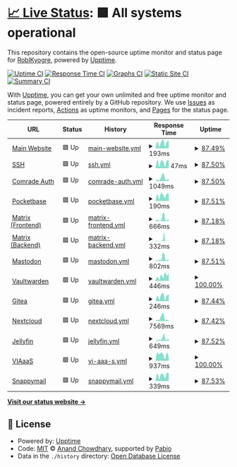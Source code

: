 # [📈 Live Status](https://status.craftingcomrades.net): <!--live status--> **🟩 All systems operational**

This repository contains the open-source uptime monitor and status page for [RoblKyogre](https://roblkyogre.craftingcomrades.net), powered by [Upptime](https://github.com/upptime/upptime).

[![Uptime CI](https://github.com/RoblKyogre/uptime/workflows/Uptime%20CI/badge.svg)](https://github.com/RoblKyogre/uptime/actions?query=workflow%3A%22Uptime+CI%22)
[![Response Time CI](https://github.com/RoblKyogre/uptime/workflows/Response%20Time%20CI/badge.svg)](https://github.com/RoblKyogre/uptime/actions?query=workflow%3A%22Response+Time+CI%22)
[![Graphs CI](https://github.com/RoblKyogre/uptime/workflows/Graphs%20CI/badge.svg)](https://github.com/RoblKyogre/uptime/actions?query=workflow%3A%22Graphs+CI%22)
[![Static Site CI](https://github.com/RoblKyogre/uptime/workflows/Static%20Site%20CI/badge.svg)](https://github.com/RoblKyogre/uptime/actions?query=workflow%3A%22Static+Site+CI%22)
[![Summary CI](https://github.com/RoblKyogre/uptime/workflows/Summary%20CI/badge.svg)](https://github.com/RoblKyogre/uptime/actions?query=workflow%3A%22Summary+CI%22)

With [Upptime](https://upptime.js.org), you can get your own unlimited and free uptime monitor and status page, powered entirely by a GitHub repository. We use [Issues](https://github.com/RoblKyogre/uptime/issues) as incident reports, [Actions](https://github.com/RoblKyogre/uptime/actions) as uptime monitors, and [Pages](https://status.craftingcomrades.net) for the status page.

<!--start: status pages-->
<!-- This summary is generated by Upptime (https://github.com/upptime/upptime) -->
<!-- Do not edit this manually, your changes will be overwritten -->
<!-- prettier-ignore -->
| URL | Status | History | Response Time | Uptime |
| --- | ------ | ------- | ------------- | ------ |
| <img alt="" src="https://icons.duckduckgo.com/ip3/craftingcomrades.net.ico" height="13"> [Main Website](https://craftingcomrades.net/) | 🟩 Up | [main-website.yml](https://github.com/RoblKyogre/uptime/commits/HEAD/history/main-website.yml) | <details><summary><img alt="Response time graph" src="./graphs/main-website/response-time-week.png" height="20"> 193ms</summary><br><a href="https://status.craftingcomrades.net/history/main-website"><img alt="Response time 216" src="https://img.shields.io/endpoint?url=https%3A%2F%2Fraw.githubusercontent.com%2FRoblKyogre%2Fuptime%2FHEAD%2Fapi%2Fmain-website%2Fresponse-time.json"></a><br><a href="https://status.craftingcomrades.net/history/main-website"><img alt="24-hour response time 262" src="https://img.shields.io/endpoint?url=https%3A%2F%2Fraw.githubusercontent.com%2FRoblKyogre%2Fuptime%2FHEAD%2Fapi%2Fmain-website%2Fresponse-time-day.json"></a><br><a href="https://status.craftingcomrades.net/history/main-website"><img alt="7-day response time 193" src="https://img.shields.io/endpoint?url=https%3A%2F%2Fraw.githubusercontent.com%2FRoblKyogre%2Fuptime%2FHEAD%2Fapi%2Fmain-website%2Fresponse-time-week.json"></a><br><a href="https://status.craftingcomrades.net/history/main-website"><img alt="30-day response time 216" src="https://img.shields.io/endpoint?url=https%3A%2F%2Fraw.githubusercontent.com%2FRoblKyogre%2Fuptime%2FHEAD%2Fapi%2Fmain-website%2Fresponse-time-month.json"></a><br><a href="https://status.craftingcomrades.net/history/main-website"><img alt="1-year response time 216" src="https://img.shields.io/endpoint?url=https%3A%2F%2Fraw.githubusercontent.com%2FRoblKyogre%2Fuptime%2FHEAD%2Fapi%2Fmain-website%2Fresponse-time-year.json"></a></details> | <details><summary><a href="https://status.craftingcomrades.net/history/main-website">87.49%</a></summary><a href="https://status.craftingcomrades.net/history/main-website"><img alt="All-time uptime 89.95%" src="https://img.shields.io/endpoint?url=https%3A%2F%2Fraw.githubusercontent.com%2FRoblKyogre%2Fuptime%2FHEAD%2Fapi%2Fmain-website%2Fuptime.json"></a><br><a href="https://status.craftingcomrades.net/history/main-website"><img alt="24-hour uptime 100.00%" src="https://img.shields.io/endpoint?url=https%3A%2F%2Fraw.githubusercontent.com%2FRoblKyogre%2Fuptime%2FHEAD%2Fapi%2Fmain-website%2Fuptime-day.json"></a><br><a href="https://status.craftingcomrades.net/history/main-website"><img alt="7-day uptime 87.49%" src="https://img.shields.io/endpoint?url=https%3A%2F%2Fraw.githubusercontent.com%2FRoblKyogre%2Fuptime%2FHEAD%2Fapi%2Fmain-website%2Fuptime-week.json"></a><br><a href="https://status.craftingcomrades.net/history/main-website"><img alt="30-day uptime 89.95%" src="https://img.shields.io/endpoint?url=https%3A%2F%2Fraw.githubusercontent.com%2FRoblKyogre%2Fuptime%2FHEAD%2Fapi%2Fmain-website%2Fuptime-month.json"></a><br><a href="https://status.craftingcomrades.net/history/main-website"><img alt="1-year uptime 89.95%" src="https://img.shields.io/endpoint?url=https%3A%2F%2Fraw.githubusercontent.com%2FRoblKyogre%2Fuptime%2FHEAD%2Fapi%2Fmain-website%2Fuptime-year.json"></a></details>
| <img alt="" src="https://icons.duckduckgo.com/ip3/null.ico" height="13"> [SSH](craftingcomrades.net) | 🟩 Up | [ssh.yml](https://github.com/RoblKyogre/uptime/commits/HEAD/history/ssh.yml) | <details><summary><img alt="Response time graph" src="./graphs/ssh/response-time-week.png" height="20"> 47ms</summary><br><a href="https://status.craftingcomrades.net/history/ssh"><img alt="Response time 49" src="https://img.shields.io/endpoint?url=https%3A%2F%2Fraw.githubusercontent.com%2FRoblKyogre%2Fuptime%2FHEAD%2Fapi%2Fssh%2Fresponse-time.json"></a><br><a href="https://status.craftingcomrades.net/history/ssh"><img alt="24-hour response time 63" src="https://img.shields.io/endpoint?url=https%3A%2F%2Fraw.githubusercontent.com%2FRoblKyogre%2Fuptime%2FHEAD%2Fapi%2Fssh%2Fresponse-time-day.json"></a><br><a href="https://status.craftingcomrades.net/history/ssh"><img alt="7-day response time 47" src="https://img.shields.io/endpoint?url=https%3A%2F%2Fraw.githubusercontent.com%2FRoblKyogre%2Fuptime%2FHEAD%2Fapi%2Fssh%2Fresponse-time-week.json"></a><br><a href="https://status.craftingcomrades.net/history/ssh"><img alt="30-day response time 49" src="https://img.shields.io/endpoint?url=https%3A%2F%2Fraw.githubusercontent.com%2FRoblKyogre%2Fuptime%2FHEAD%2Fapi%2Fssh%2Fresponse-time-month.json"></a><br><a href="https://status.craftingcomrades.net/history/ssh"><img alt="1-year response time 49" src="https://img.shields.io/endpoint?url=https%3A%2F%2Fraw.githubusercontent.com%2FRoblKyogre%2Fuptime%2FHEAD%2Fapi%2Fssh%2Fresponse-time-year.json"></a></details> | <details><summary><a href="https://status.craftingcomrades.net/history/ssh">87.50%</a></summary><a href="https://status.craftingcomrades.net/history/ssh"><img alt="All-time uptime 89.96%" src="https://img.shields.io/endpoint?url=https%3A%2F%2Fraw.githubusercontent.com%2FRoblKyogre%2Fuptime%2FHEAD%2Fapi%2Fssh%2Fuptime.json"></a><br><a href="https://status.craftingcomrades.net/history/ssh"><img alt="24-hour uptime 100.00%" src="https://img.shields.io/endpoint?url=https%3A%2F%2Fraw.githubusercontent.com%2FRoblKyogre%2Fuptime%2FHEAD%2Fapi%2Fssh%2Fuptime-day.json"></a><br><a href="https://status.craftingcomrades.net/history/ssh"><img alt="7-day uptime 87.50%" src="https://img.shields.io/endpoint?url=https%3A%2F%2Fraw.githubusercontent.com%2FRoblKyogre%2Fuptime%2FHEAD%2Fapi%2Fssh%2Fuptime-week.json"></a><br><a href="https://status.craftingcomrades.net/history/ssh"><img alt="30-day uptime 89.96%" src="https://img.shields.io/endpoint?url=https%3A%2F%2Fraw.githubusercontent.com%2FRoblKyogre%2Fuptime%2FHEAD%2Fapi%2Fssh%2Fuptime-month.json"></a><br><a href="https://status.craftingcomrades.net/history/ssh"><img alt="1-year uptime 89.96%" src="https://img.shields.io/endpoint?url=https%3A%2F%2Fraw.githubusercontent.com%2FRoblKyogre%2Fuptime%2FHEAD%2Fapi%2Fssh%2Fuptime-year.json"></a></details>
| <img alt="" src="https://icons.duckduckgo.com/ip3/auth.craftingcomrades.net.ico" height="13"> [Comrade Auth](https://auth.craftingcomrades.net) | 🟩 Up | [comrade-auth.yml](https://github.com/RoblKyogre/uptime/commits/HEAD/history/comrade-auth.yml) | <details><summary><img alt="Response time graph" src="./graphs/comrade-auth/response-time-week.png" height="20"> 1049ms</summary><br><a href="https://status.craftingcomrades.net/history/comrade-auth"><img alt="Response time 778" src="https://img.shields.io/endpoint?url=https%3A%2F%2Fraw.githubusercontent.com%2FRoblKyogre%2Fuptime%2FHEAD%2Fapi%2Fcomrade-auth%2Fresponse-time.json"></a><br><a href="https://status.craftingcomrades.net/history/comrade-auth"><img alt="24-hour response time 619" src="https://img.shields.io/endpoint?url=https%3A%2F%2Fraw.githubusercontent.com%2FRoblKyogre%2Fuptime%2FHEAD%2Fapi%2Fcomrade-auth%2Fresponse-time-day.json"></a><br><a href="https://status.craftingcomrades.net/history/comrade-auth"><img alt="7-day response time 1049" src="https://img.shields.io/endpoint?url=https%3A%2F%2Fraw.githubusercontent.com%2FRoblKyogre%2Fuptime%2FHEAD%2Fapi%2Fcomrade-auth%2Fresponse-time-week.json"></a><br><a href="https://status.craftingcomrades.net/history/comrade-auth"><img alt="30-day response time 778" src="https://img.shields.io/endpoint?url=https%3A%2F%2Fraw.githubusercontent.com%2FRoblKyogre%2Fuptime%2FHEAD%2Fapi%2Fcomrade-auth%2Fresponse-time-month.json"></a><br><a href="https://status.craftingcomrades.net/history/comrade-auth"><img alt="1-year response time 778" src="https://img.shields.io/endpoint?url=https%3A%2F%2Fraw.githubusercontent.com%2FRoblKyogre%2Fuptime%2FHEAD%2Fapi%2Fcomrade-auth%2Fresponse-time-year.json"></a></details> | <details><summary><a href="https://status.craftingcomrades.net/history/comrade-auth">87.50%</a></summary><a href="https://status.craftingcomrades.net/history/comrade-auth"><img alt="All-time uptime 89.96%" src="https://img.shields.io/endpoint?url=https%3A%2F%2Fraw.githubusercontent.com%2FRoblKyogre%2Fuptime%2FHEAD%2Fapi%2Fcomrade-auth%2Fuptime.json"></a><br><a href="https://status.craftingcomrades.net/history/comrade-auth"><img alt="24-hour uptime 100.00%" src="https://img.shields.io/endpoint?url=https%3A%2F%2Fraw.githubusercontent.com%2FRoblKyogre%2Fuptime%2FHEAD%2Fapi%2Fcomrade-auth%2Fuptime-day.json"></a><br><a href="https://status.craftingcomrades.net/history/comrade-auth"><img alt="7-day uptime 87.50%" src="https://img.shields.io/endpoint?url=https%3A%2F%2Fraw.githubusercontent.com%2FRoblKyogre%2Fuptime%2FHEAD%2Fapi%2Fcomrade-auth%2Fuptime-week.json"></a><br><a href="https://status.craftingcomrades.net/history/comrade-auth"><img alt="30-day uptime 89.96%" src="https://img.shields.io/endpoint?url=https%3A%2F%2Fraw.githubusercontent.com%2FRoblKyogre%2Fuptime%2FHEAD%2Fapi%2Fcomrade-auth%2Fuptime-month.json"></a><br><a href="https://status.craftingcomrades.net/history/comrade-auth"><img alt="1-year uptime 89.96%" src="https://img.shields.io/endpoint?url=https%3A%2F%2Fraw.githubusercontent.com%2FRoblKyogre%2Fuptime%2FHEAD%2Fapi%2Fcomrade-auth%2Fuptime-year.json"></a></details>
| <img alt="" src="https://icons.duckduckgo.com/ip3/db.craftingcomrades.net.ico" height="13"> [Pocketbase](https://db.craftingcomrades.net/api/health) | 🟩 Up | [pocketbase.yml](https://github.com/RoblKyogre/uptime/commits/HEAD/history/pocketbase.yml) | <details><summary><img alt="Response time graph" src="./graphs/pocketbase/response-time-week.png" height="20"> 190ms</summary><br><a href="https://status.craftingcomrades.net/history/pocketbase"><img alt="Response time 196" src="https://img.shields.io/endpoint?url=https%3A%2F%2Fraw.githubusercontent.com%2FRoblKyogre%2Fuptime%2FHEAD%2Fapi%2Fpocketbase%2Fresponse-time.json"></a><br><a href="https://status.craftingcomrades.net/history/pocketbase"><img alt="24-hour response time 235" src="https://img.shields.io/endpoint?url=https%3A%2F%2Fraw.githubusercontent.com%2FRoblKyogre%2Fuptime%2FHEAD%2Fapi%2Fpocketbase%2Fresponse-time-day.json"></a><br><a href="https://status.craftingcomrades.net/history/pocketbase"><img alt="7-day response time 190" src="https://img.shields.io/endpoint?url=https%3A%2F%2Fraw.githubusercontent.com%2FRoblKyogre%2Fuptime%2FHEAD%2Fapi%2Fpocketbase%2Fresponse-time-week.json"></a><br><a href="https://status.craftingcomrades.net/history/pocketbase"><img alt="30-day response time 196" src="https://img.shields.io/endpoint?url=https%3A%2F%2Fraw.githubusercontent.com%2FRoblKyogre%2Fuptime%2FHEAD%2Fapi%2Fpocketbase%2Fresponse-time-month.json"></a><br><a href="https://status.craftingcomrades.net/history/pocketbase"><img alt="1-year response time 196" src="https://img.shields.io/endpoint?url=https%3A%2F%2Fraw.githubusercontent.com%2FRoblKyogre%2Fuptime%2FHEAD%2Fapi%2Fpocketbase%2Fresponse-time-year.json"></a></details> | <details><summary><a href="https://status.craftingcomrades.net/history/pocketbase">87.51%</a></summary><a href="https://status.craftingcomrades.net/history/pocketbase"><img alt="All-time uptime 89.97%" src="https://img.shields.io/endpoint?url=https%3A%2F%2Fraw.githubusercontent.com%2FRoblKyogre%2Fuptime%2FHEAD%2Fapi%2Fpocketbase%2Fuptime.json"></a><br><a href="https://status.craftingcomrades.net/history/pocketbase"><img alt="24-hour uptime 100.00%" src="https://img.shields.io/endpoint?url=https%3A%2F%2Fraw.githubusercontent.com%2FRoblKyogre%2Fuptime%2FHEAD%2Fapi%2Fpocketbase%2Fuptime-day.json"></a><br><a href="https://status.craftingcomrades.net/history/pocketbase"><img alt="7-day uptime 87.51%" src="https://img.shields.io/endpoint?url=https%3A%2F%2Fraw.githubusercontent.com%2FRoblKyogre%2Fuptime%2FHEAD%2Fapi%2Fpocketbase%2Fuptime-week.json"></a><br><a href="https://status.craftingcomrades.net/history/pocketbase"><img alt="30-day uptime 89.97%" src="https://img.shields.io/endpoint?url=https%3A%2F%2Fraw.githubusercontent.com%2FRoblKyogre%2Fuptime%2FHEAD%2Fapi%2Fpocketbase%2Fuptime-month.json"></a><br><a href="https://status.craftingcomrades.net/history/pocketbase"><img alt="1-year uptime 89.97%" src="https://img.shields.io/endpoint?url=https%3A%2F%2Fraw.githubusercontent.com%2FRoblKyogre%2Fuptime%2FHEAD%2Fapi%2Fpocketbase%2Fuptime-year.json"></a></details>
| <img alt="" src="https://icons.duckduckgo.com/ip3/matrix.craftingcomrades.net.ico" height="13"> [Matrix (Frontend)](https://matrix.craftingcomrades.net/) | 🟩 Up | [matrix-frontend.yml](https://github.com/RoblKyogre/uptime/commits/HEAD/history/matrix-frontend.yml) | <details><summary><img alt="Response time graph" src="./graphs/matrix-frontend/response-time-week.png" height="20"> 666ms</summary><br><a href="https://status.craftingcomrades.net/history/matrix-frontend"><img alt="Response time 615" src="https://img.shields.io/endpoint?url=https%3A%2F%2Fraw.githubusercontent.com%2FRoblKyogre%2Fuptime%2FHEAD%2Fapi%2Fmatrix-frontend%2Fresponse-time.json"></a><br><a href="https://status.craftingcomrades.net/history/matrix-frontend"><img alt="24-hour response time 474" src="https://img.shields.io/endpoint?url=https%3A%2F%2Fraw.githubusercontent.com%2FRoblKyogre%2Fuptime%2FHEAD%2Fapi%2Fmatrix-frontend%2Fresponse-time-day.json"></a><br><a href="https://status.craftingcomrades.net/history/matrix-frontend"><img alt="7-day response time 666" src="https://img.shields.io/endpoint?url=https%3A%2F%2Fraw.githubusercontent.com%2FRoblKyogre%2Fuptime%2FHEAD%2Fapi%2Fmatrix-frontend%2Fresponse-time-week.json"></a><br><a href="https://status.craftingcomrades.net/history/matrix-frontend"><img alt="30-day response time 615" src="https://img.shields.io/endpoint?url=https%3A%2F%2Fraw.githubusercontent.com%2FRoblKyogre%2Fuptime%2FHEAD%2Fapi%2Fmatrix-frontend%2Fresponse-time-month.json"></a><br><a href="https://status.craftingcomrades.net/history/matrix-frontend"><img alt="1-year response time 615" src="https://img.shields.io/endpoint?url=https%3A%2F%2Fraw.githubusercontent.com%2FRoblKyogre%2Fuptime%2FHEAD%2Fapi%2Fmatrix-frontend%2Fresponse-time-year.json"></a></details> | <details><summary><a href="https://status.craftingcomrades.net/history/matrix-frontend">87.18%</a></summary><a href="https://status.craftingcomrades.net/history/matrix-frontend"><img alt="All-time uptime 89.70%" src="https://img.shields.io/endpoint?url=https%3A%2F%2Fraw.githubusercontent.com%2FRoblKyogre%2Fuptime%2FHEAD%2Fapi%2Fmatrix-frontend%2Fuptime.json"></a><br><a href="https://status.craftingcomrades.net/history/matrix-frontend"><img alt="24-hour uptime 100.00%" src="https://img.shields.io/endpoint?url=https%3A%2F%2Fraw.githubusercontent.com%2FRoblKyogre%2Fuptime%2FHEAD%2Fapi%2Fmatrix-frontend%2Fuptime-day.json"></a><br><a href="https://status.craftingcomrades.net/history/matrix-frontend"><img alt="7-day uptime 87.18%" src="https://img.shields.io/endpoint?url=https%3A%2F%2Fraw.githubusercontent.com%2FRoblKyogre%2Fuptime%2FHEAD%2Fapi%2Fmatrix-frontend%2Fuptime-week.json"></a><br><a href="https://status.craftingcomrades.net/history/matrix-frontend"><img alt="30-day uptime 89.70%" src="https://img.shields.io/endpoint?url=https%3A%2F%2Fraw.githubusercontent.com%2FRoblKyogre%2Fuptime%2FHEAD%2Fapi%2Fmatrix-frontend%2Fuptime-month.json"></a><br><a href="https://status.craftingcomrades.net/history/matrix-frontend"><img alt="1-year uptime 89.70%" src="https://img.shields.io/endpoint?url=https%3A%2F%2Fraw.githubusercontent.com%2FRoblKyogre%2Fuptime%2FHEAD%2Fapi%2Fmatrix-frontend%2Fuptime-year.json"></a></details>
| <img alt="" src="https://icons.duckduckgo.com/ip3/matrix.craftingcomrades.net.ico" height="13"> [Matrix (Backend)](https://matrix.craftingcomrades.net/_matrix/client/versions) | 🟩 Up | [matrix-backend.yml](https://github.com/RoblKyogre/uptime/commits/HEAD/history/matrix-backend.yml) | <details><summary><img alt="Response time graph" src="./graphs/matrix-backend/response-time-week.png" height="20"> 332ms</summary><br><a href="https://status.craftingcomrades.net/history/matrix-backend"><img alt="Response time 293" src="https://img.shields.io/endpoint?url=https%3A%2F%2Fraw.githubusercontent.com%2FRoblKyogre%2Fuptime%2FHEAD%2Fapi%2Fmatrix-backend%2Fresponse-time.json"></a><br><a href="https://status.craftingcomrades.net/history/matrix-backend"><img alt="24-hour response time 95" src="https://img.shields.io/endpoint?url=https%3A%2F%2Fraw.githubusercontent.com%2FRoblKyogre%2Fuptime%2FHEAD%2Fapi%2Fmatrix-backend%2Fresponse-time-day.json"></a><br><a href="https://status.craftingcomrades.net/history/matrix-backend"><img alt="7-day response time 332" src="https://img.shields.io/endpoint?url=https%3A%2F%2Fraw.githubusercontent.com%2FRoblKyogre%2Fuptime%2FHEAD%2Fapi%2Fmatrix-backend%2Fresponse-time-week.json"></a><br><a href="https://status.craftingcomrades.net/history/matrix-backend"><img alt="30-day response time 293" src="https://img.shields.io/endpoint?url=https%3A%2F%2Fraw.githubusercontent.com%2FRoblKyogre%2Fuptime%2FHEAD%2Fapi%2Fmatrix-backend%2Fresponse-time-month.json"></a><br><a href="https://status.craftingcomrades.net/history/matrix-backend"><img alt="1-year response time 293" src="https://img.shields.io/endpoint?url=https%3A%2F%2Fraw.githubusercontent.com%2FRoblKyogre%2Fuptime%2FHEAD%2Fapi%2Fmatrix-backend%2Fresponse-time-year.json"></a></details> | <details><summary><a href="https://status.craftingcomrades.net/history/matrix-backend">87.18%</a></summary><a href="https://status.craftingcomrades.net/history/matrix-backend"><img alt="All-time uptime 89.70%" src="https://img.shields.io/endpoint?url=https%3A%2F%2Fraw.githubusercontent.com%2FRoblKyogre%2Fuptime%2FHEAD%2Fapi%2Fmatrix-backend%2Fuptime.json"></a><br><a href="https://status.craftingcomrades.net/history/matrix-backend"><img alt="24-hour uptime 100.00%" src="https://img.shields.io/endpoint?url=https%3A%2F%2Fraw.githubusercontent.com%2FRoblKyogre%2Fuptime%2FHEAD%2Fapi%2Fmatrix-backend%2Fuptime-day.json"></a><br><a href="https://status.craftingcomrades.net/history/matrix-backend"><img alt="7-day uptime 87.18%" src="https://img.shields.io/endpoint?url=https%3A%2F%2Fraw.githubusercontent.com%2FRoblKyogre%2Fuptime%2FHEAD%2Fapi%2Fmatrix-backend%2Fuptime-week.json"></a><br><a href="https://status.craftingcomrades.net/history/matrix-backend"><img alt="30-day uptime 89.70%" src="https://img.shields.io/endpoint?url=https%3A%2F%2Fraw.githubusercontent.com%2FRoblKyogre%2Fuptime%2FHEAD%2Fapi%2Fmatrix-backend%2Fuptime-month.json"></a><br><a href="https://status.craftingcomrades.net/history/matrix-backend"><img alt="1-year uptime 89.70%" src="https://img.shields.io/endpoint?url=https%3A%2F%2Fraw.githubusercontent.com%2FRoblKyogre%2Fuptime%2FHEAD%2Fapi%2Fmatrix-backend%2Fuptime-year.json"></a></details>
| <img alt="" src="https://icons.duckduckgo.com/ip3/mastodon.craftingcomrades.net.ico" height="13"> [Mastodon](https://mastodon.craftingcomrades.net/) | 🟩 Up | [mastodon.yml](https://github.com/RoblKyogre/uptime/commits/HEAD/history/mastodon.yml) | <details><summary><img alt="Response time graph" src="./graphs/mastodon/response-time-week.png" height="20"> 802ms</summary><br><a href="https://status.craftingcomrades.net/history/mastodon"><img alt="Response time 717" src="https://img.shields.io/endpoint?url=https%3A%2F%2Fraw.githubusercontent.com%2FRoblKyogre%2Fuptime%2FHEAD%2Fapi%2Fmastodon%2Fresponse-time.json"></a><br><a href="https://status.craftingcomrades.net/history/mastodon"><img alt="24-hour response time 445" src="https://img.shields.io/endpoint?url=https%3A%2F%2Fraw.githubusercontent.com%2FRoblKyogre%2Fuptime%2FHEAD%2Fapi%2Fmastodon%2Fresponse-time-day.json"></a><br><a href="https://status.craftingcomrades.net/history/mastodon"><img alt="7-day response time 802" src="https://img.shields.io/endpoint?url=https%3A%2F%2Fraw.githubusercontent.com%2FRoblKyogre%2Fuptime%2FHEAD%2Fapi%2Fmastodon%2Fresponse-time-week.json"></a><br><a href="https://status.craftingcomrades.net/history/mastodon"><img alt="30-day response time 717" src="https://img.shields.io/endpoint?url=https%3A%2F%2Fraw.githubusercontent.com%2FRoblKyogre%2Fuptime%2FHEAD%2Fapi%2Fmastodon%2Fresponse-time-month.json"></a><br><a href="https://status.craftingcomrades.net/history/mastodon"><img alt="1-year response time 717" src="https://img.shields.io/endpoint?url=https%3A%2F%2Fraw.githubusercontent.com%2FRoblKyogre%2Fuptime%2FHEAD%2Fapi%2Fmastodon%2Fresponse-time-year.json"></a></details> | <details><summary><a href="https://status.craftingcomrades.net/history/mastodon">87.51%</a></summary><a href="https://status.craftingcomrades.net/history/mastodon"><img alt="All-time uptime 89.97%" src="https://img.shields.io/endpoint?url=https%3A%2F%2Fraw.githubusercontent.com%2FRoblKyogre%2Fuptime%2FHEAD%2Fapi%2Fmastodon%2Fuptime.json"></a><br><a href="https://status.craftingcomrades.net/history/mastodon"><img alt="24-hour uptime 100.00%" src="https://img.shields.io/endpoint?url=https%3A%2F%2Fraw.githubusercontent.com%2FRoblKyogre%2Fuptime%2FHEAD%2Fapi%2Fmastodon%2Fuptime-day.json"></a><br><a href="https://status.craftingcomrades.net/history/mastodon"><img alt="7-day uptime 87.51%" src="https://img.shields.io/endpoint?url=https%3A%2F%2Fraw.githubusercontent.com%2FRoblKyogre%2Fuptime%2FHEAD%2Fapi%2Fmastodon%2Fuptime-week.json"></a><br><a href="https://status.craftingcomrades.net/history/mastodon"><img alt="30-day uptime 89.97%" src="https://img.shields.io/endpoint?url=https%3A%2F%2Fraw.githubusercontent.com%2FRoblKyogre%2Fuptime%2FHEAD%2Fapi%2Fmastodon%2Fuptime-month.json"></a><br><a href="https://status.craftingcomrades.net/history/mastodon"><img alt="1-year uptime 89.97%" src="https://img.shields.io/endpoint?url=https%3A%2F%2Fraw.githubusercontent.com%2FRoblKyogre%2Fuptime%2FHEAD%2Fapi%2Fmastodon%2Fuptime-year.json"></a></details>
| <img alt="" src="https://icons.duckduckgo.com/ip3/vault.craftingcomrades.net.ico" height="13"> [Vaultwarden](https://vault.craftingcomrades.net/) | 🟩 Up | [vaultwarden.yml](https://github.com/RoblKyogre/uptime/commits/HEAD/history/vaultwarden.yml) | <details><summary><img alt="Response time graph" src="./graphs/vaultwarden/response-time-week.png" height="20"> 446ms</summary><br><a href="https://status.craftingcomrades.net/history/vaultwarden"><img alt="Response time 454" src="https://img.shields.io/endpoint?url=https%3A%2F%2Fraw.githubusercontent.com%2FRoblKyogre%2Fuptime%2FHEAD%2Fapi%2Fvaultwarden%2Fresponse-time.json"></a><br><a href="https://status.craftingcomrades.net/history/vaultwarden"><img alt="24-hour response time 677" src="https://img.shields.io/endpoint?url=https%3A%2F%2Fraw.githubusercontent.com%2FRoblKyogre%2Fuptime%2FHEAD%2Fapi%2Fvaultwarden%2Fresponse-time-day.json"></a><br><a href="https://status.craftingcomrades.net/history/vaultwarden"><img alt="7-day response time 446" src="https://img.shields.io/endpoint?url=https%3A%2F%2Fraw.githubusercontent.com%2FRoblKyogre%2Fuptime%2FHEAD%2Fapi%2Fvaultwarden%2Fresponse-time-week.json"></a><br><a href="https://status.craftingcomrades.net/history/vaultwarden"><img alt="30-day response time 454" src="https://img.shields.io/endpoint?url=https%3A%2F%2Fraw.githubusercontent.com%2FRoblKyogre%2Fuptime%2FHEAD%2Fapi%2Fvaultwarden%2Fresponse-time-month.json"></a><br><a href="https://status.craftingcomrades.net/history/vaultwarden"><img alt="1-year response time 454" src="https://img.shields.io/endpoint?url=https%3A%2F%2Fraw.githubusercontent.com%2FRoblKyogre%2Fuptime%2FHEAD%2Fapi%2Fvaultwarden%2Fresponse-time-year.json"></a></details> | <details><summary><a href="https://status.craftingcomrades.net/history/vaultwarden">100.00%</a></summary><a href="https://status.craftingcomrades.net/history/vaultwarden"><img alt="All-time uptime 100.00%" src="https://img.shields.io/endpoint?url=https%3A%2F%2Fraw.githubusercontent.com%2FRoblKyogre%2Fuptime%2FHEAD%2Fapi%2Fvaultwarden%2Fuptime.json"></a><br><a href="https://status.craftingcomrades.net/history/vaultwarden"><img alt="24-hour uptime 100.00%" src="https://img.shields.io/endpoint?url=https%3A%2F%2Fraw.githubusercontent.com%2FRoblKyogre%2Fuptime%2FHEAD%2Fapi%2Fvaultwarden%2Fuptime-day.json"></a><br><a href="https://status.craftingcomrades.net/history/vaultwarden"><img alt="7-day uptime 100.00%" src="https://img.shields.io/endpoint?url=https%3A%2F%2Fraw.githubusercontent.com%2FRoblKyogre%2Fuptime%2FHEAD%2Fapi%2Fvaultwarden%2Fuptime-week.json"></a><br><a href="https://status.craftingcomrades.net/history/vaultwarden"><img alt="30-day uptime 100.00%" src="https://img.shields.io/endpoint?url=https%3A%2F%2Fraw.githubusercontent.com%2FRoblKyogre%2Fuptime%2FHEAD%2Fapi%2Fvaultwarden%2Fuptime-month.json"></a><br><a href="https://status.craftingcomrades.net/history/vaultwarden"><img alt="1-year uptime 100.00%" src="https://img.shields.io/endpoint?url=https%3A%2F%2Fraw.githubusercontent.com%2FRoblKyogre%2Fuptime%2FHEAD%2Fapi%2Fvaultwarden%2Fuptime-year.json"></a></details>
| <img alt="" src="https://icons.duckduckgo.com/ip3/git.craftingcomrades.net.ico" height="13"> [Gitea](https://git.craftingcomrades.net/) | 🟩 Up | [gitea.yml](https://github.com/RoblKyogre/uptime/commits/HEAD/history/gitea.yml) | <details><summary><img alt="Response time graph" src="./graphs/gitea/response-time-week.png" height="20"> 246ms</summary><br><a href="https://status.craftingcomrades.net/history/gitea"><img alt="Response time 256" src="https://img.shields.io/endpoint?url=https%3A%2F%2Fraw.githubusercontent.com%2FRoblKyogre%2Fuptime%2FHEAD%2Fapi%2Fgitea%2Fresponse-time.json"></a><br><a href="https://status.craftingcomrades.net/history/gitea"><img alt="24-hour response time 271" src="https://img.shields.io/endpoint?url=https%3A%2F%2Fraw.githubusercontent.com%2FRoblKyogre%2Fuptime%2FHEAD%2Fapi%2Fgitea%2Fresponse-time-day.json"></a><br><a href="https://status.craftingcomrades.net/history/gitea"><img alt="7-day response time 246" src="https://img.shields.io/endpoint?url=https%3A%2F%2Fraw.githubusercontent.com%2FRoblKyogre%2Fuptime%2FHEAD%2Fapi%2Fgitea%2Fresponse-time-week.json"></a><br><a href="https://status.craftingcomrades.net/history/gitea"><img alt="30-day response time 256" src="https://img.shields.io/endpoint?url=https%3A%2F%2Fraw.githubusercontent.com%2FRoblKyogre%2Fuptime%2FHEAD%2Fapi%2Fgitea%2Fresponse-time-month.json"></a><br><a href="https://status.craftingcomrades.net/history/gitea"><img alt="1-year response time 256" src="https://img.shields.io/endpoint?url=https%3A%2F%2Fraw.githubusercontent.com%2FRoblKyogre%2Fuptime%2FHEAD%2Fapi%2Fgitea%2Fresponse-time-year.json"></a></details> | <details><summary><a href="https://status.craftingcomrades.net/history/gitea">87.44%</a></summary><a href="https://status.craftingcomrades.net/history/gitea"><img alt="All-time uptime 89.91%" src="https://img.shields.io/endpoint?url=https%3A%2F%2Fraw.githubusercontent.com%2FRoblKyogre%2Fuptime%2FHEAD%2Fapi%2Fgitea%2Fuptime.json"></a><br><a href="https://status.craftingcomrades.net/history/gitea"><img alt="24-hour uptime 99.45%" src="https://img.shields.io/endpoint?url=https%3A%2F%2Fraw.githubusercontent.com%2FRoblKyogre%2Fuptime%2FHEAD%2Fapi%2Fgitea%2Fuptime-day.json"></a><br><a href="https://status.craftingcomrades.net/history/gitea"><img alt="7-day uptime 87.44%" src="https://img.shields.io/endpoint?url=https%3A%2F%2Fraw.githubusercontent.com%2FRoblKyogre%2Fuptime%2FHEAD%2Fapi%2Fgitea%2Fuptime-week.json"></a><br><a href="https://status.craftingcomrades.net/history/gitea"><img alt="30-day uptime 89.91%" src="https://img.shields.io/endpoint?url=https%3A%2F%2Fraw.githubusercontent.com%2FRoblKyogre%2Fuptime%2FHEAD%2Fapi%2Fgitea%2Fuptime-month.json"></a><br><a href="https://status.craftingcomrades.net/history/gitea"><img alt="1-year uptime 89.91%" src="https://img.shields.io/endpoint?url=https%3A%2F%2Fraw.githubusercontent.com%2FRoblKyogre%2Fuptime%2FHEAD%2Fapi%2Fgitea%2Fuptime-year.json"></a></details>
| <img alt="" src="https://icons.duckduckgo.com/ip3/cloud.craftingcomrades.net.ico" height="13"> [Nextcloud](https://cloud.craftingcomrades.net/) | 🟩 Up | [nextcloud.yml](https://github.com/RoblKyogre/uptime/commits/HEAD/history/nextcloud.yml) | <details><summary><img alt="Response time graph" src="./graphs/nextcloud/response-time-week.png" height="20"> 7569ms</summary><br><a href="https://status.craftingcomrades.net/history/nextcloud"><img alt="Response time 5634" src="https://img.shields.io/endpoint?url=https%3A%2F%2Fraw.githubusercontent.com%2FRoblKyogre%2Fuptime%2FHEAD%2Fapi%2Fnextcloud%2Fresponse-time.json"></a><br><a href="https://status.craftingcomrades.net/history/nextcloud"><img alt="24-hour response time 3175" src="https://img.shields.io/endpoint?url=https%3A%2F%2Fraw.githubusercontent.com%2FRoblKyogre%2Fuptime%2FHEAD%2Fapi%2Fnextcloud%2Fresponse-time-day.json"></a><br><a href="https://status.craftingcomrades.net/history/nextcloud"><img alt="7-day response time 7569" src="https://img.shields.io/endpoint?url=https%3A%2F%2Fraw.githubusercontent.com%2FRoblKyogre%2Fuptime%2FHEAD%2Fapi%2Fnextcloud%2Fresponse-time-week.json"></a><br><a href="https://status.craftingcomrades.net/history/nextcloud"><img alt="30-day response time 5634" src="https://img.shields.io/endpoint?url=https%3A%2F%2Fraw.githubusercontent.com%2FRoblKyogre%2Fuptime%2FHEAD%2Fapi%2Fnextcloud%2Fresponse-time-month.json"></a><br><a href="https://status.craftingcomrades.net/history/nextcloud"><img alt="1-year response time 5634" src="https://img.shields.io/endpoint?url=https%3A%2F%2Fraw.githubusercontent.com%2FRoblKyogre%2Fuptime%2FHEAD%2Fapi%2Fnextcloud%2Fresponse-time-year.json"></a></details> | <details><summary><a href="https://status.craftingcomrades.net/history/nextcloud">87.42%</a></summary><a href="https://status.craftingcomrades.net/history/nextcloud"><img alt="All-time uptime 89.89%" src="https://img.shields.io/endpoint?url=https%3A%2F%2Fraw.githubusercontent.com%2FRoblKyogre%2Fuptime%2FHEAD%2Fapi%2Fnextcloud%2Fuptime.json"></a><br><a href="https://status.craftingcomrades.net/history/nextcloud"><img alt="24-hour uptime 100.00%" src="https://img.shields.io/endpoint?url=https%3A%2F%2Fraw.githubusercontent.com%2FRoblKyogre%2Fuptime%2FHEAD%2Fapi%2Fnextcloud%2Fuptime-day.json"></a><br><a href="https://status.craftingcomrades.net/history/nextcloud"><img alt="7-day uptime 87.42%" src="https://img.shields.io/endpoint?url=https%3A%2F%2Fraw.githubusercontent.com%2FRoblKyogre%2Fuptime%2FHEAD%2Fapi%2Fnextcloud%2Fuptime-week.json"></a><br><a href="https://status.craftingcomrades.net/history/nextcloud"><img alt="30-day uptime 89.89%" src="https://img.shields.io/endpoint?url=https%3A%2F%2Fraw.githubusercontent.com%2FRoblKyogre%2Fuptime%2FHEAD%2Fapi%2Fnextcloud%2Fuptime-month.json"></a><br><a href="https://status.craftingcomrades.net/history/nextcloud"><img alt="1-year uptime 89.89%" src="https://img.shields.io/endpoint?url=https%3A%2F%2Fraw.githubusercontent.com%2FRoblKyogre%2Fuptime%2FHEAD%2Fapi%2Fnextcloud%2Fuptime-year.json"></a></details>
| <img alt="" src="https://icons.duckduckgo.com/ip3/jellyfin.craftingcomrades.net.ico" height="13"> [Jellyfin](https://jellyfin.craftingcomrades.net/) | 🟩 Up | [jellyfin.yml](https://github.com/RoblKyogre/uptime/commits/HEAD/history/jellyfin.yml) | <details><summary><img alt="Response time graph" src="./graphs/jellyfin/response-time-week.png" height="20"> 649ms</summary><br><a href="https://status.craftingcomrades.net/history/jellyfin"><img alt="Response time 530" src="https://img.shields.io/endpoint?url=https%3A%2F%2Fraw.githubusercontent.com%2FRoblKyogre%2Fuptime%2FHEAD%2Fapi%2Fjellyfin%2Fresponse-time.json"></a><br><a href="https://status.craftingcomrades.net/history/jellyfin"><img alt="24-hour response time 463" src="https://img.shields.io/endpoint?url=https%3A%2F%2Fraw.githubusercontent.com%2FRoblKyogre%2Fuptime%2FHEAD%2Fapi%2Fjellyfin%2Fresponse-time-day.json"></a><br><a href="https://status.craftingcomrades.net/history/jellyfin"><img alt="7-day response time 649" src="https://img.shields.io/endpoint?url=https%3A%2F%2Fraw.githubusercontent.com%2FRoblKyogre%2Fuptime%2FHEAD%2Fapi%2Fjellyfin%2Fresponse-time-week.json"></a><br><a href="https://status.craftingcomrades.net/history/jellyfin"><img alt="30-day response time 530" src="https://img.shields.io/endpoint?url=https%3A%2F%2Fraw.githubusercontent.com%2FRoblKyogre%2Fuptime%2FHEAD%2Fapi%2Fjellyfin%2Fresponse-time-month.json"></a><br><a href="https://status.craftingcomrades.net/history/jellyfin"><img alt="1-year response time 530" src="https://img.shields.io/endpoint?url=https%3A%2F%2Fraw.githubusercontent.com%2FRoblKyogre%2Fuptime%2FHEAD%2Fapi%2Fjellyfin%2Fresponse-time-year.json"></a></details> | <details><summary><a href="https://status.craftingcomrades.net/history/jellyfin">87.52%</a></summary><a href="https://status.craftingcomrades.net/history/jellyfin"><img alt="All-time uptime 89.98%" src="https://img.shields.io/endpoint?url=https%3A%2F%2Fraw.githubusercontent.com%2FRoblKyogre%2Fuptime%2FHEAD%2Fapi%2Fjellyfin%2Fuptime.json"></a><br><a href="https://status.craftingcomrades.net/history/jellyfin"><img alt="24-hour uptime 100.00%" src="https://img.shields.io/endpoint?url=https%3A%2F%2Fraw.githubusercontent.com%2FRoblKyogre%2Fuptime%2FHEAD%2Fapi%2Fjellyfin%2Fuptime-day.json"></a><br><a href="https://status.craftingcomrades.net/history/jellyfin"><img alt="7-day uptime 87.52%" src="https://img.shields.io/endpoint?url=https%3A%2F%2Fraw.githubusercontent.com%2FRoblKyogre%2Fuptime%2FHEAD%2Fapi%2Fjellyfin%2Fuptime-week.json"></a><br><a href="https://status.craftingcomrades.net/history/jellyfin"><img alt="30-day uptime 89.98%" src="https://img.shields.io/endpoint?url=https%3A%2F%2Fraw.githubusercontent.com%2FRoblKyogre%2Fuptime%2FHEAD%2Fapi%2Fjellyfin%2Fuptime-month.json"></a><br><a href="https://status.craftingcomrades.net/history/jellyfin"><img alt="1-year uptime 89.98%" src="https://img.shields.io/endpoint?url=https%3A%2F%2Fraw.githubusercontent.com%2FRoblKyogre%2Fuptime%2FHEAD%2Fapi%2Fjellyfin%2Fuptime-year.json"></a></details>
| <img alt="" src="https://icons.duckduckgo.com/ip3/via.craftingcomrades.net.ico" height="13"> [VIAaaS](https://via.craftingcomrades.net/) | 🟩 Up | [vi-aaa-s.yml](https://github.com/RoblKyogre/uptime/commits/HEAD/history/vi-aaa-s.yml) | <details><summary><img alt="Response time graph" src="./graphs/vi-aaa-s/response-time-week.png" height="20"> 937ms</summary><br><a href="https://status.craftingcomrades.net/history/vi-aaa-s"><img alt="Response time 925" src="https://img.shields.io/endpoint?url=https%3A%2F%2Fraw.githubusercontent.com%2FRoblKyogre%2Fuptime%2FHEAD%2Fapi%2Fvi-aaa-s%2Fresponse-time.json"></a><br><a href="https://status.craftingcomrades.net/history/vi-aaa-s"><img alt="24-hour response time 521" src="https://img.shields.io/endpoint?url=https%3A%2F%2Fraw.githubusercontent.com%2FRoblKyogre%2Fuptime%2FHEAD%2Fapi%2Fvi-aaa-s%2Fresponse-time-day.json"></a><br><a href="https://status.craftingcomrades.net/history/vi-aaa-s"><img alt="7-day response time 937" src="https://img.shields.io/endpoint?url=https%3A%2F%2Fraw.githubusercontent.com%2FRoblKyogre%2Fuptime%2FHEAD%2Fapi%2Fvi-aaa-s%2Fresponse-time-week.json"></a><br><a href="https://status.craftingcomrades.net/history/vi-aaa-s"><img alt="30-day response time 925" src="https://img.shields.io/endpoint?url=https%3A%2F%2Fraw.githubusercontent.com%2FRoblKyogre%2Fuptime%2FHEAD%2Fapi%2Fvi-aaa-s%2Fresponse-time-month.json"></a><br><a href="https://status.craftingcomrades.net/history/vi-aaa-s"><img alt="1-year response time 925" src="https://img.shields.io/endpoint?url=https%3A%2F%2Fraw.githubusercontent.com%2FRoblKyogre%2Fuptime%2FHEAD%2Fapi%2Fvi-aaa-s%2Fresponse-time-year.json"></a></details> | <details><summary><a href="https://status.craftingcomrades.net/history/vi-aaa-s">100.00%</a></summary><a href="https://status.craftingcomrades.net/history/vi-aaa-s"><img alt="All-time uptime 100.00%" src="https://img.shields.io/endpoint?url=https%3A%2F%2Fraw.githubusercontent.com%2FRoblKyogre%2Fuptime%2FHEAD%2Fapi%2Fvi-aaa-s%2Fuptime.json"></a><br><a href="https://status.craftingcomrades.net/history/vi-aaa-s"><img alt="24-hour uptime 100.00%" src="https://img.shields.io/endpoint?url=https%3A%2F%2Fraw.githubusercontent.com%2FRoblKyogre%2Fuptime%2FHEAD%2Fapi%2Fvi-aaa-s%2Fuptime-day.json"></a><br><a href="https://status.craftingcomrades.net/history/vi-aaa-s"><img alt="7-day uptime 100.00%" src="https://img.shields.io/endpoint?url=https%3A%2F%2Fraw.githubusercontent.com%2FRoblKyogre%2Fuptime%2FHEAD%2Fapi%2Fvi-aaa-s%2Fuptime-week.json"></a><br><a href="https://status.craftingcomrades.net/history/vi-aaa-s"><img alt="30-day uptime 100.00%" src="https://img.shields.io/endpoint?url=https%3A%2F%2Fraw.githubusercontent.com%2FRoblKyogre%2Fuptime%2FHEAD%2Fapi%2Fvi-aaa-s%2Fuptime-month.json"></a><br><a href="https://status.craftingcomrades.net/history/vi-aaa-s"><img alt="1-year uptime 100.00%" src="https://img.shields.io/endpoint?url=https%3A%2F%2Fraw.githubusercontent.com%2FRoblKyogre%2Fuptime%2FHEAD%2Fapi%2Fvi-aaa-s%2Fuptime-year.json"></a></details>
| <img alt="" src="https://icons.duckduckgo.com/ip3/mail.craftingcomrades.net.ico" height="13"> [Snappymail](https://mail.craftingcomrades.net/) | 🟩 Up | [snappymail.yml](https://github.com/RoblKyogre/uptime/commits/HEAD/history/snappymail.yml) | <details><summary><img alt="Response time graph" src="./graphs/snappymail/response-time-week.png" height="20"> 339ms</summary><br><a href="https://status.craftingcomrades.net/history/snappymail"><img alt="Response time 348" src="https://img.shields.io/endpoint?url=https%3A%2F%2Fraw.githubusercontent.com%2FRoblKyogre%2Fuptime%2FHEAD%2Fapi%2Fsnappymail%2Fresponse-time.json"></a><br><a href="https://status.craftingcomrades.net/history/snappymail"><img alt="24-hour response time 454" src="https://img.shields.io/endpoint?url=https%3A%2F%2Fraw.githubusercontent.com%2FRoblKyogre%2Fuptime%2FHEAD%2Fapi%2Fsnappymail%2Fresponse-time-day.json"></a><br><a href="https://status.craftingcomrades.net/history/snappymail"><img alt="7-day response time 339" src="https://img.shields.io/endpoint?url=https%3A%2F%2Fraw.githubusercontent.com%2FRoblKyogre%2Fuptime%2FHEAD%2Fapi%2Fsnappymail%2Fresponse-time-week.json"></a><br><a href="https://status.craftingcomrades.net/history/snappymail"><img alt="30-day response time 348" src="https://img.shields.io/endpoint?url=https%3A%2F%2Fraw.githubusercontent.com%2FRoblKyogre%2Fuptime%2FHEAD%2Fapi%2Fsnappymail%2Fresponse-time-month.json"></a><br><a href="https://status.craftingcomrades.net/history/snappymail"><img alt="1-year response time 348" src="https://img.shields.io/endpoint?url=https%3A%2F%2Fraw.githubusercontent.com%2FRoblKyogre%2Fuptime%2FHEAD%2Fapi%2Fsnappymail%2Fresponse-time-year.json"></a></details> | <details><summary><a href="https://status.craftingcomrades.net/history/snappymail">87.53%</a></summary><a href="https://status.craftingcomrades.net/history/snappymail"><img alt="All-time uptime 89.98%" src="https://img.shields.io/endpoint?url=https%3A%2F%2Fraw.githubusercontent.com%2FRoblKyogre%2Fuptime%2FHEAD%2Fapi%2Fsnappymail%2Fuptime.json"></a><br><a href="https://status.craftingcomrades.net/history/snappymail"><img alt="24-hour uptime 100.00%" src="https://img.shields.io/endpoint?url=https%3A%2F%2Fraw.githubusercontent.com%2FRoblKyogre%2Fuptime%2FHEAD%2Fapi%2Fsnappymail%2Fuptime-day.json"></a><br><a href="https://status.craftingcomrades.net/history/snappymail"><img alt="7-day uptime 87.53%" src="https://img.shields.io/endpoint?url=https%3A%2F%2Fraw.githubusercontent.com%2FRoblKyogre%2Fuptime%2FHEAD%2Fapi%2Fsnappymail%2Fuptime-week.json"></a><br><a href="https://status.craftingcomrades.net/history/snappymail"><img alt="30-day uptime 89.98%" src="https://img.shields.io/endpoint?url=https%3A%2F%2Fraw.githubusercontent.com%2FRoblKyogre%2Fuptime%2FHEAD%2Fapi%2Fsnappymail%2Fuptime-month.json"></a><br><a href="https://status.craftingcomrades.net/history/snappymail"><img alt="1-year uptime 89.98%" src="https://img.shields.io/endpoint?url=https%3A%2F%2Fraw.githubusercontent.com%2FRoblKyogre%2Fuptime%2FHEAD%2Fapi%2Fsnappymail%2Fuptime-year.json"></a></details>

<!--end: status pages-->

[**Visit our status website →**](https://status.craftingcomrades.net)

## 📄 License

- Powered by: [Upptime](https://github.com/upptime/upptime)
- Code: [MIT](./LICENSE) © [Anand Chowdhary](https://anandchowdhary.com), supported by [Pabio](https://pabio.com)
- Data in the `./history` directory: [Open Database License](https://opendatacommons.org/licenses/odbl/1-0/)
